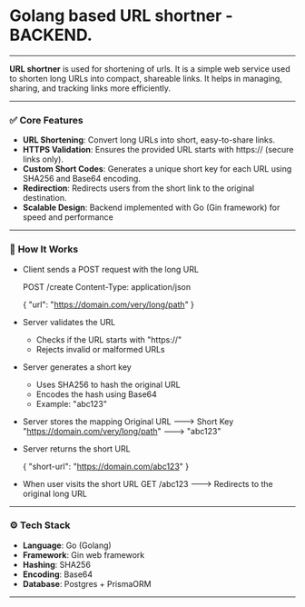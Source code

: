 # Golang based URL shortner - BACKEND.

---

**URL shortner** is used for shortening of urls. It is a simple web service used to shorten long URLs into compact, shareable links. It helps in managing, sharing, and tracking links more efficiently.

---

### ✅ Core Features

- **URL Shortening**: Convert long URLs into short, easy-to-share links.
- **HTTPS Validation**: Ensures the provided URL starts with https:// (secure links only).
- **Custom Short Codes**: Generates a unique short key for each URL using SHA256 and Base64 encoding.
- **Redirection**: Redirects users from the short link to the original destination.
- **Scalable Design**: Backend implemented with Go (Gin framework) for speed and performance

---

### 🔑 **How It Works**

  - Client sends a POST request with the long URL

    POST /create
    Content-Type: application/json

    {
      "url": "https://domain.com/very/long/path"
    }

  - Server validates the URL
    - Checks if the URL starts with "https://"
    - Rejects invalid or malformed URLs

  - Server generates a short key
    - Uses SHA256 to hash the original URL
    - Encodes the hash using Base64
    - Example: "abc123"

  - Server stores the mapping
    Original URL  --->  Short Key
    "https://domain.com/very/long/path"  --->  "abc123"

  - Server returns the short URL

    {
      "short-url": "https://domain.com/abc123"
    }

  - When user visits the short URL
    GET /abc123  --->  Redirects to the original long URL

---

### ⚙️ Tech Stack

- **Language**: Go (Golang)
- **Framework**: Gin web framework
- **Hashing**: SHA256
- **Encoding**: Base64
- **Database**: Postgres + PrismaORM

---